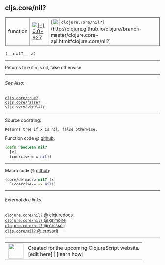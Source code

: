 ## cljs.core/nil?



 <table border="1">
<tr>
<td>function</td>
<td><a href="https://github.com/cljsinfo/cljs-api-docs/tree/0.0-927"><img valign="middle" alt="[+] 0.0-927" title="Added in 0.0-927" src="https://img.shields.io/badge/+-0.0--927-lightgrey.svg"></a> </td>
<td>
[<img height="24px" valign="middle" src="http://i.imgur.com/1GjPKvB.png"> <samp>clojure.core/nil?</samp>](http://clojure.github.io/clojure/branch-master/clojure.core-api.html#clojure.core/nil?)
</td>
</tr>
</table>


 <samp>
(__nil?__ x)<br>
</samp>

---

Returns true if `x` is nil, false otherwise.

---


###### See Also:

[`cljs.core/true?`](cljs.core_trueQMARK.md)<br>
[`cljs.core/false?`](cljs.core_falseQMARK.md)<br>
[`cljs.core/identity`](cljs.core_identity.md)<br>

---


Source docstring:

```
Returns true if x is nil, false otherwise.
```


Function code @ [github](https://github.com/clojure/clojurescript/blob/r1.7.48/src/main/cljs/cljs/core.cljs#L177-L180):

```clj
(defn ^boolean nil?
  [x]
  (coercive-= x nil))
```

<!--
Repo - tag - source tree - lines:

 <pre>
clojurescript @ r1.7.48
└── src
    └── main
        └── cljs
            └── cljs
                └── <ins>[core.cljs:177-180](https://github.com/clojure/clojurescript/blob/r1.7.48/src/main/cljs/cljs/core.cljs#L177-L180)</ins>
</pre>

-->

---

Macro code @ [github](https://github.com/clojure/clojurescript/blob/r1.7.48/src/main/clojure/cljs/core.cljc#L827-L828):

```clj
(core/defmacro nil? [x]
  `(coercive-= ~x nil))
```

<!--
Repo - tag - source tree - lines:

 <pre>
clojurescript @ r1.7.48
└── src
    └── main
        └── clojure
            └── cljs
                └── <ins>[core.cljc:827-828](https://github.com/clojure/clojurescript/blob/r1.7.48/src/main/clojure/cljs/core.cljc#L827-L828)</ins>
</pre>
-->

---


###### External doc links:

[`clojure.core/nil?` @ clojuredocs](http://clojuredocs.org/clojure.core/nil_q)<br>
[`clojure.core/nil?` @ grimoire](http://conj.io/store/v1/org.clojure/clojure/1.7.0-beta3/clj/clojure.core/nil%3F/)<br>
[`clojure.core/nil?` @ crossclj](http://crossclj.info/fun/clojure.core/nil%3F.html)<br>
[`cljs.core/nil?` @ crossclj](http://crossclj.info/fun/cljs.core.cljs/nil%3F.html)<br>

---

 <table>
<tr><td>
<img valign="middle" align="right" width="48px" src="http://i.imgur.com/Hi20huC.png">
</td><td>
Created for the upcoming ClojureScript website.<br>
[edit here] | [learn how]
</td></tr></table>

[edit here]:https://github.com/cljsinfo/cljs-api-docs/blob/master/cljsdoc/cljs.core_nilQMARK.cljsdoc
[learn how]:https://github.com/cljsinfo/cljs-api-docs/wiki/cljsdoc-files

<!--

This information was too distracting to show to readers, but I'll leave it
commented here since it is helpful to:

- pretty-print the data used to generate this document
- and show how to retrieve that data



The API data for this symbol:

```clj
{:description "Returns true if `x` is nil, false otherwise.",
 :return-type boolean,
 :ns "cljs.core",
 :name "nil?",
 :signature ["[x]"],
 :history [["+" "0.0-927"]],
 :type "function",
 :related ["cljs.core/true?" "cljs.core/false?" "cljs.core/identity"],
 :full-name-encode "cljs.core_nilQMARK",
 :source {:code "(defn ^boolean nil?\n  [x]\n  (coercive-= x nil))",
          :title "Function code",
          :repo "clojurescript",
          :tag "r1.7.48",
          :filename "src/main/cljs/cljs/core.cljs",
          :lines [177 180]},
 :extra-sources [{:code "(core/defmacro nil? [x]\n  `(coercive-= ~x nil))",
                  :title "Macro code",
                  :repo "clojurescript",
                  :tag "r1.7.48",
                  :filename "src/main/clojure/cljs/core.cljc",
                  :lines [827 828]}],
 :full-name "cljs.core/nil?",
 :clj-symbol "clojure.core/nil?",
 :docstring "Returns true if x is nil, false otherwise."}

```

Retrieve the API data for this symbol:

```clj
;; from Clojure REPL
(require '[clojure.edn :as edn])
(-> (slurp "https://raw.githubusercontent.com/cljsinfo/cljs-api-docs/catalog/cljs-api.edn")
    (edn/read-string)
    (get-in [:symbols "cljs.core/nil?"]))
```

-->
